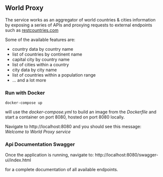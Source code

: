 ## World Proxy


The service works as an aggregator of world countries & cities
information by exposing a series of APIs and proxying requests to
external endpoints such as [restcountries.com](https://restcountries.com/)

Some of the available features are:
- country data by country name
- list of countries by continent name
- capital city by country name
- list of cities within a country
- city data by city name
- list of countries within a population range
- ... and a lot more


### Run with Docker
`docker-compose up`

will use the *docker-compose.yml* to build an image from the *Dockerfile* and
start a container on port 8080, hosted on port 8080 locally.

Navigate to http://localhost:8080 and you should see this message:\
*Welcome to World Proxy service* 

### Api Documentation Swagger
Once the application is running, navigate to:
http://localhost:8080/swagger-ui/index.html

for a complete documentation of all available endpoints.
